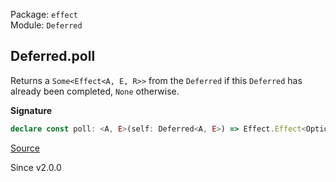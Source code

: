 Package: `effect`<br />
Module: `Deferred`<br />

## Deferred.poll

Returns a `Some<Effect<A, E, R>>` from the `Deferred` if this `Deferred` has
already been completed, `None` otherwise.

**Signature**

```ts
declare const poll: <A, E>(self: Deferred<A, E>) => Effect.Effect<Option.Option<Effect.Effect<A, E>>>
```

[Source](https://github.com/Effect-TS/effect/tree/main/packages/effect/src/Deferred.ts#L260)

Since v2.0.0